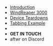 - [Introduction](/)
- [WindReaper 3000](WindReaper3000/windreaper_3000)
- [Device Teardowns](DeviceTeardowns/deviceteardowns.md)
- [Tabbing Example](tabbing)
-
- **GET IN TOUCH**
- aftwr on Discord